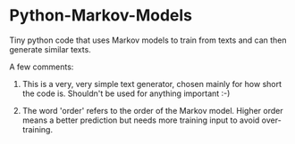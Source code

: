 # Python-Markov-Models
Tiny python code that uses Markov models to train from texts and can then generate similar texts.

A few comments:

1. This is a very, very simple text generator, chosen mainly for how short the code is. Shouldn't be used for anything important :-)

2. The word 'order' refers to the order of the Markov model. Higher order means a better prediction but needs more training input to avoid over-training.
